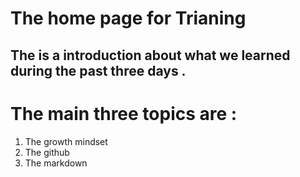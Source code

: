 # The home page for **Trianing**
## The is a introduction about what we learned during the past three days .
# The main three topics are :
1. The growth mindset
2. The github
3. The markdown 
